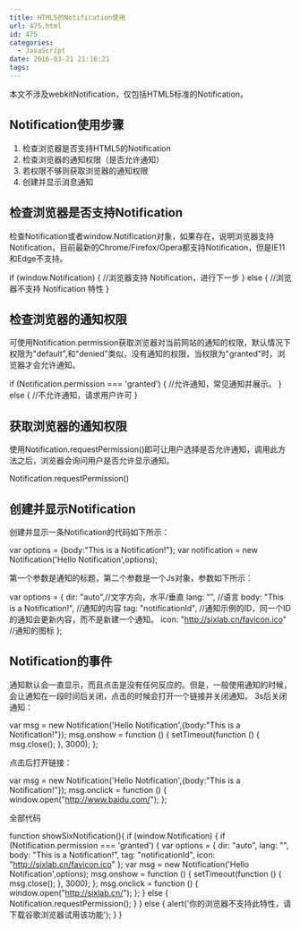 ```yaml
---
title: HTML5的Notification使用
url: 475.html
id: 475
categories:
  - JavaScript
date: 2016-03-21 21:16:21
tags:
---
```


本文不涉及webkitNotification，仅包括HTML5标准的Notification。

Notification使用步骤
----------------

1.  检查浏览器是否支持HTML5的Notification
2.  检查浏览器的通知权限（是否允许通知）
3.  若权限不够则获取浏览器的通知权限
4.  创建并显示消息通知

检查浏览器是否支持Notification
---------------------

检查Notification或者window.Notification对象，如果存在，说明浏览器支持Notification，目前最新的Chrome/Firefox/Opera都支持Notification，但是IE11和Edge不支持。

if (window.Notification) {
    //浏览器支持 Notification，进行下一步
} else {
    //浏览器不支持 Notification 特性
}

检查浏览器的通知权限
----------

可使用Notification.permission获取浏览器对当前网站的通知的权限，默认情况下权限为"default",和"denied"类似，没有通知的权限，当权限为"granted"时，浏览器才会允许通知。

if (Notification.permission === 'granted') {
    //允许通知，常见通知并展示。
} else {
    //不允许通知，请求用户许可
}

获取浏览器的通知权限
----------

使用Notification.requestPermission()即可让用户选择是否允许通知，调用此方法之后，浏览器会询问用户是否允许显示通知。

Notification.requestPermission()

创建并显示Notification
-----------------

创建并显示一条Notification的代码如下所示：

var options = {body:"This is a Notification!"};
var notification = new Notification('Hello Notification',options);

第一个参数是通知的标题，第二个参数是一个Js对象，参数如下所示：

var options = {
    dir: "auto",//文字方向，水平/垂直
    lang: "",   //语言
    body: "This is a Notification!",  //通知的内容
    tag: "notificationId",                  //通知示例的ID，同一个ID的通知会更新内容，而不是新建一个通知。
    icon: "http://sixlab.cn/favicon.ico"  //通知的图标
};

Notification的事件
---------------

通知默认会一直显示，而且点击是没有任何反应的。但是，一般使用通知的时候，会让通知在一段时间后关闭，点击的时候会打开一个链接并关闭通知。 3s后关闭通知：

var msg = new Notification('Hello Notification',{body:"This is a Notification!"});
msg.onshow = function () {
    setTimeout(function () {
        msg.close();
    }, 3000);
};

点击后打开链接：

var msg = new Notification('Hello Notification',{body:"This is a Notification!"});
msg.onclick = function () {
    window.open("http://www.baidu.com/");
};

全部代码

function showSixNotification(){
    if (window.Notification) {
        if (Notification.permission === 'granted') {
            var options = {
                dir: "auto",
                lang: "",
                body: "This is a Notification!",
                tag: "notificationId",
                icon: "http://sixlab.cn/favicon.ico"
            };
            var msg = new Notification('Hello Notification',options);
            msg.onshow = function () {
                setTimeout(function () {
                    msg.close();
                }, 3000);
            };
            msg.onclick = function () {
                window.open("http://sixlab.cn/");
            };
        } else {
            Notification.requestPermission();
        }
    } else {
        alert('你的浏览器不支持此特性，请下载谷歌浏览器试用该功能');
    }
}